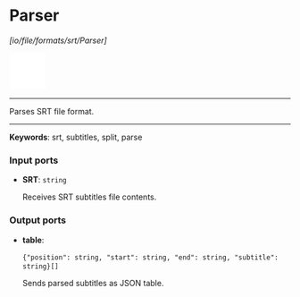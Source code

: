 # Parser

_[io/file/formats/srt/Parser]_

![icon](</assets/icons/cbb85c56-3c8f-4e5e-afdd-a9dd9e84385d.png>)

---

Parses SRT file format.<br>

---

__Keywords__: srt, subtitles, split, parse

### Input ports

* __SRT__: ` string `

    Receives SRT subtitles file contents.<br>

### Output ports

* __table__: 
    ```
    {"position": string, "start": string, "end": string, "subtitle": string}[]
    ```

    Sends parsed subtitles as JSON table.<br>

